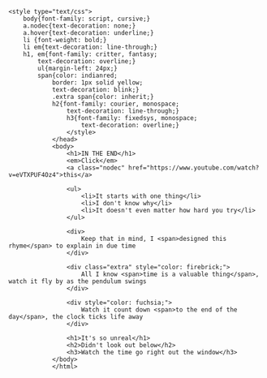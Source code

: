 <!DOCTYPE html>
<html>
<head>
	<meta charset="utf-8">
	<meta name="viewport" content="width=device-width, initial-scale=1">
	<title>Week10 Lab</title>

	<style type="text/css">
		body{font-family: script, cursive;}
		a.nodec{text-decoration: none;}
		a.hover{text-decoration: underline;}
		li {font-weight: bold;}
		li em{text-decoration: line-through;}
		h1, em{font-family: critter, fantasy;
			text-decoration: overline;}
			ul{margin-left: 24px;}
			span{color: indianred;
				border: 1px solid yellow;
				text-decoration: blink;}
				.extra span{color: inherit;}
				h2{font-family: courier, monospace;
					text-decoration: line-through;}
					h3{font-family: fixedsys, monospace;
						text-decoration: overline;}
					</style>
				</head>
				<body>
					<h1>IN THE END</h1>
					<em>Click</em>
					<a class="nodec" href="https://www.youtube.com/watch?v=eVTXPUF4Oz4">this</a>

					<ul>
						<li>It starts with one thing</li>
						<li>I don't know why</li>
						<li>It doesn't even matter how hard you try</li>
					</ul>

					<div>
						Keep that in mind, I <span>designed this rhyme</span> to explain in due time
					</div>

					<div class="extra" style="color: firebrick;">
						All I know <span>time is a valuable thing</span>, watch it fly by as the pendulum swings
					</div>

					<div style="color: fuchsia;">
						Watch it count down <span>to the end of the day</span>, the clock ticks life away
					</div>

					<h1>It's so unreal</h1>
					<h2>Didn't look out below</h2>
					<h3>Watch the time go right out the window</h3>
				</body>
				</html>
